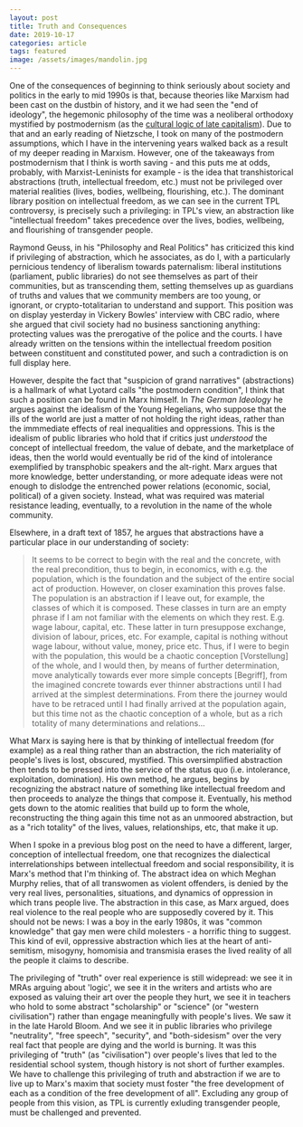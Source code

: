 ```yaml
---
layout: post
title: Truth and Consequences
date: 2019-10-17
categories: article
tags: featured
image: /assets/images/mandolin.jpg
---
```


One of the consequences of beginning to think seriously about society
and politics in the early to mid 1990s is that, because theories like
Marxism had been cast on the dustbin of history, and it we had seen the
"end of ideology", the hegemonic philosophy of the time was a neoliberal
orthodoxy mystified by postmodernism (as the [cultural logic of late
capitalism](https://en.wikipedia.org/wiki/Postmodernism,_or,_the_Cultural_Logic_of_Late_Capitalism)).
Due to that and an early reading of Nietzsche, I took on many of the
postmodern assumptions, which I have in the intervening years walked
back as a result of my deeper reading in Marxism. However, one of the
takeaways from postmodernism that I think is worth saving - and this
puts me at odds, probably, with Marxist-Leninists for example - is the
idea that transhistorical abstractions (truth, intellectual freedom,
etc.) must not be privileged over material realities (lives, bodies,
wellbeing, flourishing, etc.). The dominant library position on
intellectual freedom, as we can see in the current TPL controversy, is
precisely such a privileging: in TPL's view, an abstraction like
"intellectual freedom" takes precedence over the lives, bodies,
wellbeing, and flourishing of transgender people.

Raymond Geuss, in his "Philosophy and Real Politics" has criticized this
kind if privileging of abstraction, which he associates, as do I, with a
particularly pernicious tendency of liberalism towards paternalism:
liberal institutions (parliament, public libraries) do not see
themselves as part of their communities, but as transcending them, setting
themselves up as guardians of truths and values that we community
members are too young, or ignorant, or crypto-totalitarian to understand
and support. This position was on display yesterday in Vickery Bowles'
interview with CBC radio, where she argued that civil society had no
business sanctioning anything: protecting values was the prerogative of
the police and the courts. I have already written on the tensions within
the intellectual freedom position between constituent and constituted
power, and such a contradiction is on full display here.

However, despite the fact that "suspicion of grand narratives"
(abstractions) is a hallmark of what Lyotard calls "the postmodern
condition", I think that such a position can be found in Marx himself.
In *The German Ideology* he argues against the idealism of the Young
Hegelians, who suppose that the ills of the world are just a matter of
not holding the right ideas, rather than the immmediate effects of real
inequalities and oppressions. This is the idealism of public libraries
who hold that if critics just *understood* the concept of intellectual
freedom, the value of debate, and the marketplace of ideas, then the
world would eventually be rid of the kind of intolerance exemplified by
transphobic speakers and the alt-right. Marx argues that more knowledge,
better understanding, or more adequate ideas were not enough to dislodge
the entrenched power relations (economic, social, political) of a given
society. Instead, what was required was material resistance leading,
eventually, to a revolution in the name of the whole community.

Elsewhere, in a draft text of 1857, he argues that abstractions have a
particular place in our understanding of society:

>It seems to be correct to begin with the real and the concrete, with
>the real precondition, thus to begin, in economics, with e.g. the
>population, which is the foundation and the subject of the entire
>social act of production. However, on closer examination this proves
>false. The population is an abstraction if I leave out, for example,
>the classes of which it is composed. These classes in turn are an empty
>phrase if I am not familiar with the elements on which they rest. E.g.
>wage labour, capital, etc. These latter in turn presuppose exchange,
>division of labour, prices, etc. For example, capital is nothing
>without wage labour, without value, money, price etc. Thus, if I were
>to begin with the population, this would be a chaotic conception
>[Vorstellung] of the whole, and I would then, by means of further
>determination, move analytically towards ever more simple concepts
>[Begriff], from the imagined concrete towards ever thinner abstractions
>until I had arrived at the simplest determinations. From there the
>journey would have to be retraced until I had finally arrived at the
>population again, but this time not as the chaotic conception of a
>whole, but as a rich totality of many determinations and relations... 

What Marx is saying here is that by thinking of intellectual freedom
(for example) as a real thing rather than an abstraction, the rich materiality of people's
lives is lost, obscured, mystified. This oversimplified abstraction then
tends to be pressed into the service of the status quo (i.e.
intolerance, exploitation, domination). His own method, he argues,
begins by recognizing the abstract nature of something like intellectual
freedom and
then proceeds to analyze the things that compose it. Eventually, his
method gets down to the atomic realities that build up to form the
whole, reconstructing the thing again this time not as an unmoored
abstraction, but as a "rich totality" of the lives, values,
relationships, etc, that make it up.

When I spoke in a previous blog post on the need to have a different,
larger, conception of intellectual freedom, one that recognizes the
dialectical interrelationships between intellectual freedom and social
responsibility, it is Marx's method that I'm thinking of. The abstract
idea on which Meghan Murphy relies, that of all transwomen as violent
offenders, is denied by the very real lives, personalities, situations,
and dynamics of oppression in which trans people live. The abstraction
in this case, as Marx argued, does real violence to the real people who
are supposedly covered by it. This should not be news: I was a boy in
the early 1980s, it was "common knowledge" that gay men were child molesters - a horrific thing to suggest. This kind
of evil, oppressive abstraction which lies at the heart of
anti-semitism, misogyny, homomisia and transmisia erases the lived
reality of all the people it claims to describe. 

The privileging of "truth" over real experience is still widepread: we
see it in MRAs arguing about 'logic', we see it in the writers and
artists who are exposed as valuing their art over the people they hurt,
we see it in teachers who hold to some abstract "scholarship" or
"science" (or "western civilisation") rather than engage meaningfully with people's lives. We saw it in the late Harold Bloom. And we
see it in public libraries who privilege "neutrality", "free speech",
"security", and "both-sidesism" over the very real fact that people are
dying and the world is burning. It was this privileging of "truth" (as
"civilisation") over people's lives that led to the residential school
system, though history is not short of further examples. We have to
challenge this privileging of truth and abstraction if we are to live up
to Marx's maxim that society must foster "the free development of
each as a condition of the free development of all". Excluding any group
of people from this vision, as TPL is currently exluding transgender people, must be challenged and prevented.
